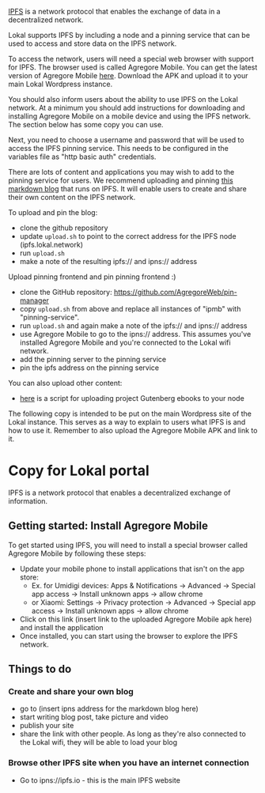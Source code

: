 [IPFS](https://ipfs.io) is a network protocol that enables the exchange of data in a decentralized network.

Lokal supports IPFS by including a node and a pinning service that can be used to access and store data on the IPFS network.

To access the network, users will need a special web browser with support for IPFS. The browser used is called Agregore Mobile. You can get the latest version of Agregore Mobile [here](https://github.com/AgregoreWeb/agregore-mobile/releases). Download the APK and upload it to your main Lokal Wordpress instance.

You should also inform users about the ability to use IPFS on the Lokal network. At a minimum you should add instructions for downloading and installing Agregore Mobile on a mobile device and using the IPFS network. The section below has some copy you can use.


Next, you need to choose a username and password that will be used to access the IPFS pinning service. This needs to be configured in the variables file as "http basic auth" credentials.

There are lots of content and applications you may wish to add to the pinning service for users. We recommend uploading and pinning [this markdown blog](https://github.com/AgregoreWeb/markdown-blog) that runs on IPFS. It will enable users to create and share their own content on the IPFS network.

To upload and pin the blog:

- clone the github repository
- update `upload.sh` to point to the correct address for the IPFS node (ipfs.lokal.network)
- run `upload.sh`
- make a note of the resulting ipfs:// and ipns:// address

Upload pinning frontend and pin pinning frontend :)
- clone the GitHub repository: https://github.com/AgregoreWeb/pin-manager
- copy `upload.sh` from above and replace all instances of "ipmb" with "pinning-service".
- run `upload.sh` and again make a note of the ipfs:// and ipns:// address
- use Agregore Mobile to go to the ipns:// address. This assumes you've installed Agregore Mobile and you're connected to the Lokal wifi network.
- add the pinning server to the pinning service
- pin the ipfs address on the pinning service

You can also upload other content:
- [here](https://github.com/ipfs-shipyard/gutenberg-to-ipfs) is a script for uploading project Gutenberg ebooks to your node

The following copy is intended to be put on the main Wordpress site of the Lokal instance. This serves as a way to explain to users what IPFS is and how to use it. Remember to also upload the Agregore Mobile APK and link to it.


# Copy for Lokal portal

IPFS is a network protocol that enables a decentralized exchange of information.

## Getting started: Install Agregore Mobile

To get started using IPFS, you will need to install a special browser called Agregore Mobile by following these steps:
- Update your mobile phone to install applications that isn't on the app store: 
    - Ex. for Umidigi devices: Apps & Notifications -> Advanced -> Special app access -> Install unknown apps -> allow chrome
    - or Xiaomi: Settings -> Privacy protection -> Advanced -> Special app access -> Install unknown apps -> allow chrome
- Click on this link (insert link to the uploaded Agregore Mobile apk here) and install the application
- Once installed, you can start using the browser to explore the IPFS network.

## Things to do

### Create and share your own blog

- go to (insert ipns address for the markdown blog here)
- start writing blog post, take picture and video
- publish your site
- share the link with other people. As long as they're also connected to the Lokal wifi, they will be able to load your blog

### Browse other IPFS site when you have an internet connection

- Go to ipns://ipfs.io - this is the main IPFS website
